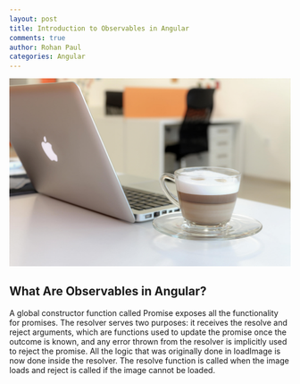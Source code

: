 ```yaml
---
layout: post
title: Introduction to Observables in Angular
comments: true
author: Rohan Paul
categories: Angular
---
```

<img src="/images/fulls/Promises-in-JavaScript.jpeg" class="fit image">


## What Are Observables in Angular?


A global constructor function called Promise exposes all the functionality for promises. The resolver serves two purposes: it receives the resolve and reject arguments, which are functions used to update the promise once the outcome is known, and any error thrown from the resolver is implicitly used to reject the promise. All the logic that was originally done in loadImage is now done inside the resolver. The resolve function is called when the image loads and reject is called if the image cannot be loaded.


